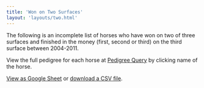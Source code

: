 ```yaml
---
title: 'Won on Two Surfaces'
layout: 'layouts/two.html'
---
```

The following is an incomplete list of horses who have won on two of three surfaces and finished in the money (first, second or third) on the third surface between 2004-2011. 

View the full pedigree for each horse at [Pedigree Query](http://pedigreequery.com/) by clicking name of the horse.

[View as Google Sheet](https://docs.google.com/spreadsheets/d/1xtVLSHuqIE4Me7las6TJJ1XS0LOwq4JkYgW1Gno9qz0/edit?usp=sharing) or [download a CSV file](/files/oss-won-two.csv).
